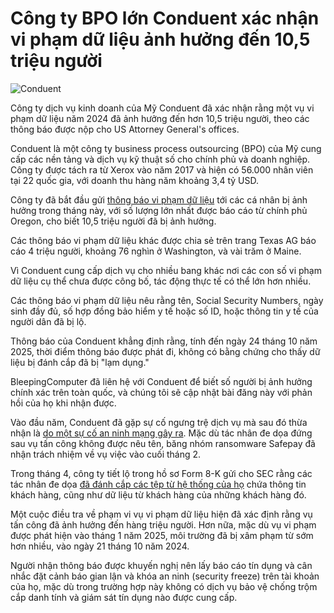 # Công ty BPO lớn Conduent xác nhận vi phạm dữ liệu ảnh hưởng đến 10,5 triệu người

![Conduent](https://www.bleepstatic.com/content/hl-images/2025/01/22/Conduent.jpg)

Công ty dịch vụ kinh doanh của Mỹ Conduent đã xác nhận rằng một vụ vi phạm dữ liệu năm 2024 đã ảnh hưởng đến hơn 10,5 triệu người, theo các thông báo được nộp cho US Attorney General's offices.

Conduent là một công ty business process outsourcing (BPO) của Mỹ cung cấp các nền tảng và dịch vụ kỹ thuật số cho chính phủ và doanh nghiệp. Công ty được tách ra từ Xerox vào năm 2017 và hiện có 56.000 nhân viên tại 22 quốc gia, với doanh thu hàng năm khoảng 3,4 tỷ USD.

Công ty đã bắt đầu gửi [thông báo vi phạm dữ liệu](http://www.maine.gov/agviewer/content/ag/985235c7-cb95-4be2-8792-a1252b4f8318/389e9d0d-8e23-497d-aaab-1c4c8a80707f.html) tới các cá nhân bị ảnh hưởng trong tháng này, với số lượng lớn nhất được báo cáo từ chính phủ Oregon, cho biết 10,5 triệu người đã bị ảnh hưởng.

Các thông báo vi phạm dữ liệu khác được chia sẻ trên trang Texas AG báo cáo 4 triệu người, khoảng 76 nghìn ở Washington, và vài trăm ở Maine.

Vì Conduent cung cấp dịch vụ cho nhiều bang khác nơi các con số vi phạm dữ liệu cụ thể chưa được công bố, tác động thực tế có thể lớn hơn nhiều.

Các thông báo vi phạm dữ liệu nêu rằng tên, Social Security Numbers, ngày sinh đầy đủ, số hợp đồng bảo hiểm y tế hoặc số ID, hoặc thông tin y tế của người dân đã bị lộ.

Thông báo của Conduent khẳng định rằng, tính đến ngày 24 tháng 10 năm 2025, thời điểm thông báo được phát đi, không có bằng chứng cho thấy dữ liệu bị đánh cắp đã bị "lạm dụng."

BleepingComputer đã liên hệ với Conduent để biết số người bị ảnh hưởng chính xác trên toàn quốc, và chúng tôi sẽ cập nhật bài đăng này với phản hồi của họ khi nhận được.

Vào đầu năm, Conduent đã gặp sự cố ngưng trệ dịch vụ mà sau đó thừa nhận là [do một sự cố an ninh mạng gây ra](https://www.bleepingcomputer.com/news/security/conduent-confirms-cybersecurity-incident-behind-recent-outage/). Mặc dù tác nhân đe dọa đứng sau vụ tấn công không được nêu tên, băng nhóm ransomware Safepay đã nhận trách nhiệm về vụ việc vào cuối tháng 2.

Trong tháng 4, công ty tiết lộ trong hồ sơ Form 8-K gửi cho SEC rằng các tác nhân đe dọa [đã đánh cắp các tệp từ hệ thống của họ](https://www.bleepingcomputer.com/news/security/govtech-giant-conduent-confirms-client-data-stolen-in-january-cyberattack/) chứa thông tin khách hàng, cũng như dữ liệu từ khách hàng của những khách hàng đó.

Một cuộc điều tra về phạm vi vụ vi phạm dữ liệu hiện đã xác định rằng vụ tấn công đã ảnh hưởng đến hàng triệu người. Hơn nữa, mặc dù vụ vi phạm được phát hiện vào tháng 1 năm 2025, môi trường đã bị xâm phạm từ sớm hơn nhiều, vào ngày 21 tháng 10 năm 2024.

Người nhận thông báo được khuyến nghị nên lấy báo cáo tín dụng và cân nhắc đặt cảnh báo gian lận và khóa an ninh (security freeze) trên tài khoản của họ, mặc dù trong trường hợp này không có dịch vụ bảo vệ chống trộm cắp danh tính và giám sát tín dụng nào được cung cấp.